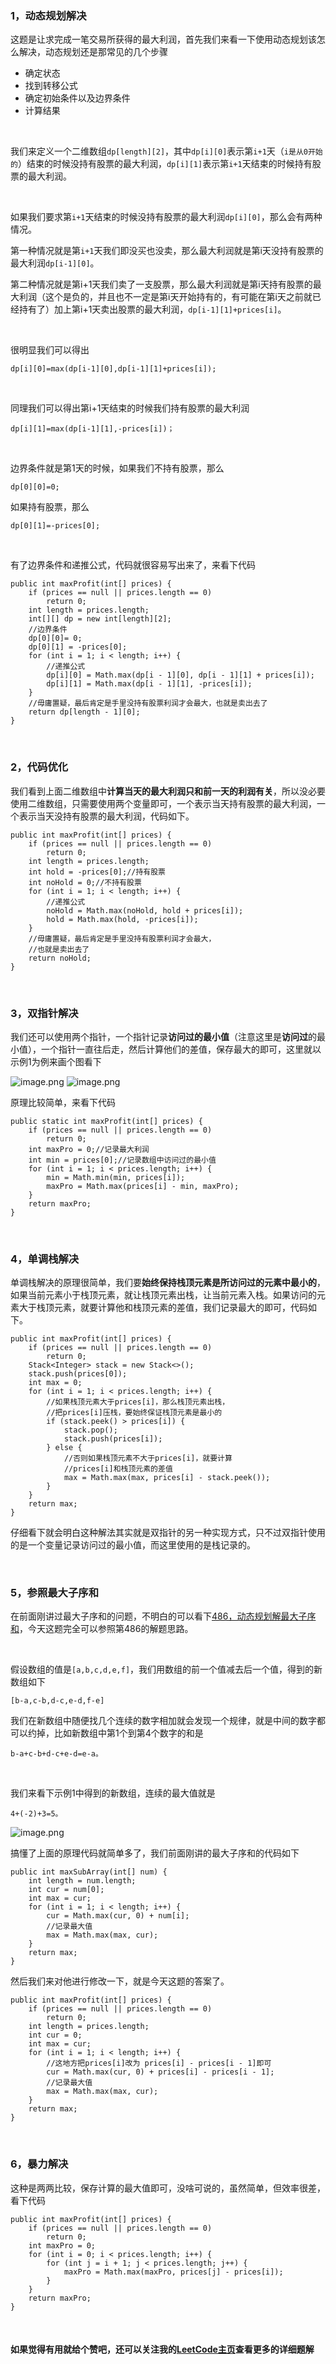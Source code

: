 
### 1，动态规划解决

这题是让求完成一笔交易所获得的最大利润，首先我们来看一下使用动态规划该怎么解决，动态规划还是那常见的几个步骤



- 确定状态
- 找到转移公式
- 确定初始条件以及边界条件
- 计算结果

<br>

我们来定义一个二维数组```dp[length][2]```，其中```dp[i][0]```表示第```i+1```天（```i是从0开始的```）结束的时候没持有股票的最大利润，```dp[i][1]```表示第```i+1```天结束的时候持有股票的最大利润。

<br>


如果我们要求第```i+1```天结束的时候没持有股票的最大利润```dp[i][0]```，那么会有两种情况。

第一种情况就是第```i+1```天我们即没买也没卖，那么最大利润就是第i天没持有股票的最大利润```dp[i-1][0]```。

第二种情况就是第i+1天我们卖了一支股票，那么最大利润就是第i天持有股票的最大利润（这个是负的，并且也不一定是第i天开始持有的，有可能在第i天之前就已经持有了）加上第i+1天卖出股票的最大利润，```dp[i-1][1]+prices[i]```。

<br>

很明显我们可以得出

```dp[i][0]=max(dp[i-1][0],dp[i-1][1]+prices[i]);```

<br>

同理我们可以得出第i+1天结束的时候我们持有股票的最大利润

```dp[i][1]=max(dp[i-1][1],-prices[i])；```

<br>

边界条件就是第1天的时候，如果我们不持有股票，那么

```dp[0][0]=0;```

如果持有股票，那么

```dp[0][1]=-prices[0];```

<br>

有了边界条件和递推公式，代码就很容易写出来了，来看下代码

```
public int maxProfit(int[] prices) {
    if (prices == null || prices.length == 0)
        return 0;
    int length = prices.length;
    int[][] dp = new int[length][2];
    //边界条件
    dp[0][0]= 0;
    dp[0][1] = -prices[0];
    for (int i = 1; i < length; i++) {
        //递推公式
        dp[i][0] = Math.max(dp[i - 1][0], dp[i - 1][1] + prices[i]);
        dp[i][1] = Math.max(dp[i - 1][1], -prices[i]);
    }
    //毋庸置疑，最后肯定是手里没持有股票利润才会最大，也就是卖出去了
    return dp[length - 1][0];
}
```

<br>

### 2，代码优化

我们看到上面二维数组中**计算当天的最大利润只和前一天的利润有关**，所以没必要使用二维数组，只需要使用两个变量即可，一个表示当天持有股票的最大利润，一个表示当天没持有股票的最大利润，代码如下。

```
public int maxProfit(int[] prices) {
    if (prices == null || prices.length == 0)
        return 0;
    int length = prices.length;
    int hold = -prices[0];//持有股票
    int noHold = 0;//不持有股票
    for (int i = 1; i < length; i++) {
        //递推公式
        noHold = Math.max(noHold, hold + prices[i]);
        hold = Math.max(hold, -prices[i]);
    }
    //毋庸置疑，最后肯定是手里没持有股票利润才会最大，
    //也就是卖出去了
    return noHold;
}
```

<br>

### 3，双指针解决

我们还可以使用两个指针，一个指针记录**访问过的最小值**（注意这里是**访问过**的最小值），一个指针一直往后走，然后计算他们的差值，保存最大的即可，这里就以示例1为例来画个图看下

![image.png](https://pic.leetcode-cn.com/1610415520-CwdtLW-image.png)
![image.png](https://pic.leetcode-cn.com/1610415531-OlyJTl-image.png)

原理比较简单，来看下代码

```
public static int maxProfit(int[] prices) {
    if (prices == null || prices.length == 0)
        return 0;
    int maxPro = 0;//记录最大利润
    int min = prices[0];//记录数组中访问过的最小值
    for (int i = 1; i < prices.length; i++) {
        min = Math.min(min, prices[i]);
        maxPro = Math.max(prices[i] - min, maxPro);
    }
    return maxPro;
}
```

<br>

### 4，单调栈解决

单调栈解决的原理很简单，我们要**始终保持栈顶元素是所访问过的元素中最小的**，如果当前元素小于栈顶元素，就让栈顶元素出栈，让当前元素入栈。如果访问的元素大于栈顶元素，就要计算他和栈顶元素的差值，我们记录最大的即可，代码如下。

```
public int maxProfit(int[] prices) {
    if (prices == null || prices.length == 0)
        return 0;
    Stack<Integer> stack = new Stack<>();
    stack.push(prices[0]);
    int max = 0;
    for (int i = 1; i < prices.length; i++) {
        //如果栈顶元素大于prices[i]，那么栈顶元素出栈，
        //把prices[i]压栈，要始终保证栈顶元素是最小的
        if (stack.peek() > prices[i]) {
            stack.pop();
            stack.push(prices[i]);
        } else {
            //否则如果栈顶元素不大于prices[i]，就要计算
            //prices[i]和栈顶元素的差值
            max = Math.max(max, prices[i] - stack.peek());
        }
    }
    return max;
}
```

仔细看下就会明白这种解法其实就是双指针的另一种实现方式，只不过双指针使用的是一个变量记录访问过的最小值，而这里使用的是栈记录的。

<br>

### 5，参照最大子序和

在前面刚讲过最大子序和的问题，不明白的可以看下[486，动态规划解最大子序和](https://mp.weixin.qq.com/s?__biz=MzU0ODMyNDk0Mw==&mid=2247489432&idx=2&sn=6e88498e416ed6cd93c702016c74d852&chksm=fb4184b8cc360dae36230766552209732035395792576c6bf78c556318531391974416f43b14&scene=21#wechat_redirect)，今天这题完全可以参照第486的解题思路。

<br>

假设数组的值是```[a,b,c,d,e,f]```，我们用数组的前一个值减去后一个值，得到的新数组如下

```[b-a,c-b,d-c,e-d,f-e]```

我们在新数组中随便找几个连续的数字相加就会发现一个规律，就是中间的数字都可以约掉，比如新数组中第1个到第4个数字的和是

```b-a+c-b+d-c+e-d=e-a。```

<br>

我们来看下示例1中得到的新数组，连续的最大值就是

```4+(-2)+3=5。```


![image.png](https://pic.leetcode-cn.com/1610415703-NWXMRp-image.png)

搞懂了上面的原理代码就简单多了，我们前面刚讲的最大子序和的代码如下
```
public int maxSubArray(int[] num) {
    int length = num.length;
    int cur = num[0];
    int max = cur;
    for (int i = 1; i < length; i++) {
        cur = Math.max(cur, 0) + num[i];
        //记录最大值
        max = Math.max(max, cur);
    }
    return max;
}
```
然后我们来对他进行修改一下，就是今天这题的答案了。

```
public int maxProfit(int[] prices) {
    if (prices == null || prices.length == 0)
        return 0;
    int length = prices.length;
    int cur = 0;
    int max = cur;
    for (int i = 1; i < length; i++) {
        //这地方把prices[i]改为 prices[i] - prices[i - 1]即可
        cur = Math.max(cur, 0) + prices[i] - prices[i - 1];
        //记录最大值
        max = Math.max(max, cur);
    }
    return max;
}
```

<br>

### 6，暴力解决

这种是两两比较，保存计算的最大值即可，没啥可说的，虽然简单，但效率很差，看下代码

```
public int maxProfit(int[] prices) {
    if (prices == null || prices.length == 0)
        return 0;
    int maxPro = 0;
    for (int i = 0; i < prices.length; i++) {
        for (int j = i + 1; j < prices.length; j++) {
            maxPro = Math.max(maxPro, prices[j] - prices[i]);
        }
    }
    return maxPro;
}
```


<br>

#### 如果觉得有用就给个赞吧，还可以关注我的[LeetCode主页](https://leetcode-cn.com/u/sdwwld/)查看更多的详细题解